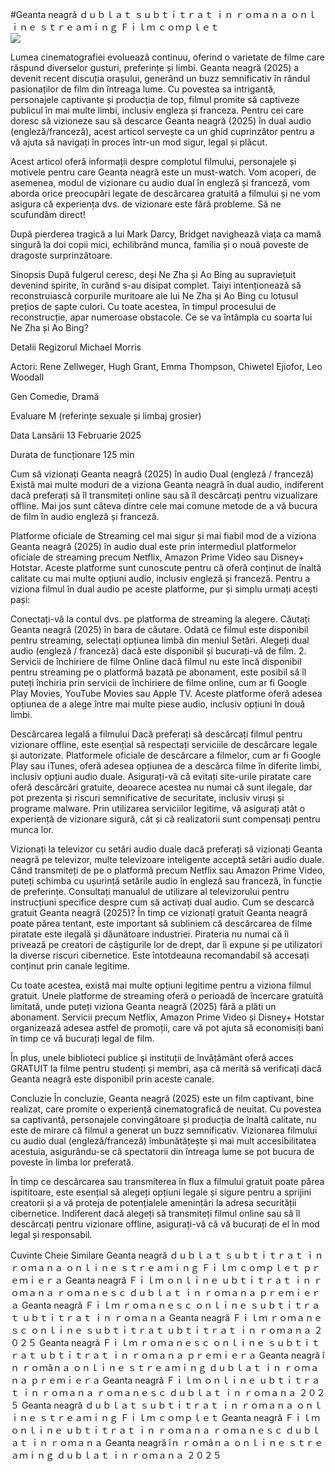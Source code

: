#Geanta neagră ｄｕｂｌａｔ ｓｕｂｔｉｔｒａｔ ｉｎ ｒｏｍａｎａ ｏｎｌｉｎｅ ｓｔｒｅａｍｉｎｇ Ｆｉｌｍ ｃｏｍｐｌｅｔ  
[![](https://i.imgur.com/qSNzIqt.png)](https://movie.rssnews.media/BSgecBElX.php)  
  
Lumea cinematografiei evoluează continuu, oferind o varietate de filme care răspund diverselor gusturi, preferințe și limbi. Geanta neagră (2025) a devenit recent discuția orașului, generând un buzz semnificativ în rândul pasionaților de film din întreaga lume. Cu povestea sa intrigantă, personajele captivante și producția de top, filmul promite să captiveze publicul în mai multe limbi, inclusiv engleza și franceza. Pentru cei care doresc să vizioneze sau să descarce Geanta neagră (2025) în dual audio (engleză/franceză), acest articol servește ca un ghid cuprinzător pentru a vă ajuta să navigați în proces într-un mod sigur, legal și plăcut.

Acest articol oferă informații despre complotul filmului, personajele și motivele pentru care Geanta neagră este un must-watch. Vom acoperi, de asemenea, modul de vizionare cu audio dual în engleză și franceză, vom aborda orice preocupări legate de descărcarea gratuită a filmului și ne vom asigura că experiența dvs. de vizionare este fără probleme. Să ne scufundăm direct!

După pierderea tragică a lui Mark Darcy, Bridget navighează viața ca mamă singură la doi copii mici, echilibrând munca, familia și o nouă poveste de dragoste surprinzătoare.

Sinopsis
După fulgerul ceresc, deși Ne Zha și Ao Bing au supraviețuit devenind spirite, în curând s-au disipat complet. Taiyi intenționează să reconstruiască corpurile muritoare ale lui Ne Zha și Ao Bing cu lotusul prețios de șapte culori. Cu toate acestea, în timpul procesului de reconstrucție, apar numeroase obstacole. Ce se va întâmpla cu soarta lui Ne Zha și Ao Bing?

Detalii
Regizorul Michael Morris

Actori: Rene Zellweger, Hugh Grant, Emma Thompson, Chiwetel Ejiofor, Leo Woodall

Gen Comedie, Dramă

Evaluare M (referințe sexuale și limbaj grosier)

Data Lansării 13 Februarie 2025

Durata de funcționare 125 min

Cum să vizionați Geanta neagră (2025) în audio Dual (engleză / franceză)
Există mai multe moduri de a viziona Geanta neagră în dual audio, indiferent dacă preferați să îl transmiteți online sau să îl descărcați pentru vizualizare offline. Mai jos sunt câteva dintre cele mai comune metode de a vă bucura de film în audio engleză și franceză.

Platforme oficiale de Streaming cel mai sigur și mai fiabil mod de a viziona Geanta neagră (2025) în audio dual este prin intermediul platformelor oficiale de streaming precum Netflix, Amazon Prime Video sau Disney+ Hotstar. Aceste platforme sunt cunoscute pentru că oferă conținut de înaltă calitate cu mai multe opțiuni audio, inclusiv engleză și franceză.
Pentru a viziona filmul în dual audio pe aceste platforme, pur și simplu urmați acești pași:

Conectați-vă la contul dvs. pe platforma de streaming la alegere. Căutați Geanta neagră (2025) în bara de căutare. Odată ce filmul este disponibil pentru streaming, selectați opțiunea limbă din meniul Setări. Alegeți dual audio (engleză / franceză) dacă este disponibil și bucurați-vă de film. 2. Servicii de închiriere de filme Online dacă filmul nu este încă disponibil pentru streaming pe o platformă bazată pe abonament, este posibil să îl puteți închiria prin servicii de închiriere de filme online, cum ar fi Google Play Movies, YouTube Movies sau Apple TV. Aceste platforme oferă adesea opțiunea de a alege între mai multe piese audio, inclusiv opțiuni în două limbi.

Descărcarea legală a filmului Dacă preferați să descărcați filmul pentru vizionare offline, este esențial să respectați serviciile de descărcare legale și autorizate. Platformele oficiale de descărcare a filmelor, cum ar fi Google Play sau iTunes, oferă adesea opțiunea de a descărca filme în diferite limbi, inclusiv opțiuni audio duale.
Asigurați-vă că evitați site-urile piratate care oferă descărcări gratuite, deoarece acestea nu numai că sunt ilegale, dar pot prezenta și riscuri semnificative de securitate, inclusiv viruși și programe malware. Prin utilizarea serviciilor legitime, vă asigurați atât o experiență de vizionare sigură, cât și că realizatorii sunt compensați pentru munca lor.

Vizionați la televizor cu setări audio duale dacă preferați să vizionați Geanta neagră pe televizor, multe televizoare inteligente acceptă setări audio duale. Când transmiteți de pe o platformă precum Netflix sau Amazon Prime Video, puteți schimba cu ușurință setările audio în engleză sau franceză, în funcție de preferințe. Consultați manualul de utilizare al televizorului pentru instrucțiuni specifice despre cum să activați dual audio.
Cum se descarcă gratuit Geanta neagră (2025)?
În timp ce vizionați gratuit Geanta neagră poate părea tentant, este important să subliniem că descărcarea de filme piratate este ilegală și dăunătoare industriei. Pirateria nu numai că îi privează pe creatori de câștigurile lor de drept, dar îi expune și pe utilizatori la diverse riscuri cibernetice. Este întotdeauna recomandabil să accesați conținut prin canale legitime.

Cu toate acestea, există mai multe opțiuni legitime pentru a viziona filmul gratuit. Unele platforme de streaming oferă o perioadă de încercare gratuită limitată, unde puteți viziona Geanta neagră (2025) fără a plăti un abonament. Servicii precum Netflix, Amazon Prime Video și Disney+ Hotstar organizează adesea astfel de promoții, care vă pot ajuta să economisiți bani în timp ce vă bucurați legal de film.

În plus, unele biblioteci publice și instituții de învățământ oferă acces GRATUIT la filme pentru studenți și membri, așa că merită să verificați dacă Geanta neagră este disponibil prin aceste canale.

Concluzie
În concluzie, Geanta neagră (2025) este un film captivant, bine realizat, care promite o experiență cinematografică de neuitat. Cu povestea sa captivantă, personajele convingătoare și producția de înaltă calitate, nu este de mirare că filmul a generat un buzz semnificativ. Vizionarea filmului cu audio dual (engleză/franceză) îmbunătățește și mai mult accesibilitatea acestuia, asigurându-se că spectatorii din întreaga lume se pot bucura de poveste în limba lor preferată.

În timp ce descărcarea sau transmiterea în flux a filmului gratuit poate părea ispititoare, este esențial să alegeți opțiuni legale și sigure pentru a sprijini creatorii și a vă proteja de potențialele amenințări la adresa securității cibernetice. Indiferent dacă alegeți să transmiteți filmul online sau să îl descărcați pentru vizionare offline, asigurați-vă că vă bucurați de el în mod legal și responsabil.

Cuvinte Cheie Similare
Geanta neagră ｄｕｂｌａｔ ｓｕｂｔｉｔｒａｔ ｉｎ ｒｏｍａｎａ ｏｎｌｉｎｅ ｓｔｒｅａｍｉｎｇ Ｆｉｌｍ ｃｏｍｐｌｅｔ ｐｒｅｍｉｅｒａ
Geanta neagră Ｆｉｌｍ ｏｎｌｉｎｅ ｕｂｔｉｔｒａｔ ｉｎ ｒｏｍａｎａ ｒｏｍａｎｅｓｃ ｄｕｂｌａｔ ｉｎ ｒｏｍａｎａ ｐｒｅｍｉｅｒａ
Geanta neagră Ｆｉｌｍ ｒｏｍａｎｅｓｃ ｏｎｌｉｎｅ ｓｕｂｔｉｔｒａｔ ｕｂｔｉｔｒａｔ ｉｎ ｒｏｍａｎａ
Geanta neagră Ｆｉｌｍ ｒｏｍａｎｅｓｃ ｏｎｌｉｎｅ ｓｕｂｔｉｔｒａｔ ｕｂｔｉｔｒａｔ ｉｎ ｒｏｍａｎａ ２０２５
Geanta neagră Ｆｉｌｍ ｒｏｍａｎｅｓｃ ｏｎｌｉｎｅ ｓｕｂｔｉｔｒａｔ ｕｂｔｉｔｒａｔ ｉｎ ｒｏｍａｎａ ｐｒｅｍｉｅｒａ
Geanta neagră îｎ ｒｏｍâｎａ ｏｎｌｉｎｅ ｓｔｒｅａｍｉｎｇ ｄｕｂｌａｔ ｉｎ ｒｏｍａｎａ ｐｒｅｍｉｅｒａ
Geanta neagră Ｆｉｌｍ ｏｎｌｉｎｅ ｕｂｔｉｔｒａｔ ｉｎ ｒｏｍａｎａ ｒｏｍａｎｅｓｃ ｄｕｂｌａｔ ｉｎ ｒｏｍａｎａ ２０２５
Geanta neagră ｄｕｂｌａｔ ｓｕｂｔｉｔｒａｔ ｉｎ ｒｏｍａｎａ ｏｎｌｉｎｅ ｓｔｒｅａｍｉｎｇ Ｆｉｌｍ ｃｏｍｐｌｅｔ
Geanta neagră Ｆｉｌｍ ｏｎｌｉｎｅ ｕｂｔｉｔｒａｔ ｉｎ ｒｏｍａｎａ ｒｏｍａｎｅｓｃ ｄｕｂｌａｔ ｉｎ ｒｏｍａｎａ
Geanta neagră îｎ ｒｏｍâｎａ ｏｎｌｉｎｅ ｓｔｒｅａｍｉｎｇ ｄｕｂｌａｔ ｉｎ ｒｏｍａｎａ ２０２５
